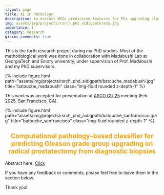 ```yaml
---
layout: page
title: AI in Pathology
description: to extract WSIs predictive features for PCa upgrading classification.
img: assets/img/projects/rsrch_phd_aidigpath/adp.jpg
importance: 1
category: Research
giscus_comments: true
---
```


This is the forth research project during my PhD studies. Most of the methodological work was done in collaboration with Madabushi Lab at GeorgiaTech and Emory university, under supervision of Prof. Madabushi and my PhD supervisors.

<div class="row">
    <div class="col-sm mt-3 mt-md-0">
        {% include figure.html path="assets/img/projects/rsrch_phd_aidigpath/batouche_madabushi.jpg" title="batouche_madabushi" class="img-fluid rounded z-depth-1" %}
    </div>
</div>

This work was accepted for presentation at <a href='https://conferences.asco.org/gu/attend'>ASCO GU 25</a> meeting (Feb 2025, San Francisco, CA).

<div class="row">
    <div class="col-sm mt-3 mt-md-0">
        {% include figure.html path="assets/img/projects/rsrch_phd_aidigpath/batouche_sanfrancisco.jpeg" title="batouche_sanfrancisco" class="img-fluid rounded z-depth-1" %}
    </div>
</div>

<center> 
<h2 style="color: orange" >Computational pathology–based classifier for predicting Gleason grade group upgrading on radical prostatectomy from diagnostic biopsies </h2>
</center>

Abstract here: <a href='https://ascopubs.org/doi/pdf/10.1200/JCO.2025.43.5_suppl.329'>Click</a>

<p>
If you have any feedback or comments, please feel free to leave them in the section below.

Thank you!

</p>
